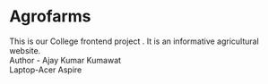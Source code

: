 # Agrofarms
This is our College frontend project . It is an informative agricultural website.
<br>
Author - Ajay Kumar Kumawat
<br>
Laptop-Acer Aspire